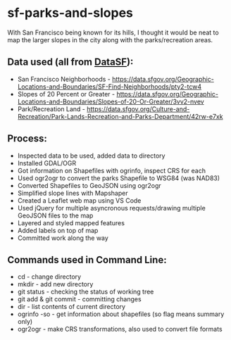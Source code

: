 sf-parks-and-slopes
======

With San Francisco being known for its hills, I thought it would be neat to map the larger slopes in the city along with the parks/recreation areas.

## Data used (all from [DataSF](https://datasf.org/opendata/)):
* San Francisco Neighborhoods - https://data.sfgov.org/Geographic-Locations-and-Boundaries/SF-Find-Neighborhoods/pty2-tcw4
* Slopes of 20 Percent or Greater - https://data.sfgov.org/Geographic-Locations-and-Boundaries/Slopes-of-20-Or-Greater/3vv2-nvev 
* Park/Recreation Land - https://data.sfgov.org/Culture-and-Recreation/Park-Lands-Recreation-and-Parks-Department/42rw-e7xk

## Process:
* Inspected data to be used, added data to directory
* Installed GDAL/OGR 
* Got information on Shapefiles with ogrinfo, inspect CRS for each
* Used ogr2ogr to convert the parks Shapefile to WSG84 (was NAD83)
* Converted Shapefiles to GeoJSON using ogr2ogr
* Simplified slope lines with Mapshaper
* Created a Leaflet web map using VS Code
* Used jQuery for multiple asyncronous requests/drawing multiple GeoJSON files to the map
* Layered and styled mapped features
* Added labels on top of map
* Committed work along the way

## Commands used in Command Line:
* cd - change directory
* mkdir - add new directory
* git status - checking the status of working tree
* git add & git commit - committing changes
* dir - list contents of current directory
* ogrinfo -so - get information about shapefiles (so flag means summary only)
* ogr2ogr - make CRS transformations, also used to convert file formats

